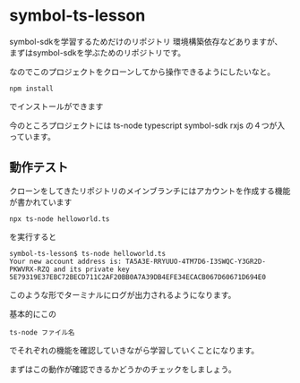 # symbol-ts-lesson

symbol-sdkを学習するためだけのリポジトリ
環境構築依存などありますが、
まずはsymbol-sdkを学ぶためのリポジトリです。

なのでこのプロジェクトをクローンしてから操作できるようにしたいなと。

``` terminal
npm install
```

でインストールができます

今のところプロジェクトには
ts-node
typescript
symbol-sdk
rxjs
の４つが入っています。

## 動作テスト

クローンをしてきたリポジトリのメインブランチにはアカウントを作成する機能が書かれています

``` terminal
npx ts-node helloworld.ts
```

を実行すると

``` console.log
symbol-ts-lesson$ ts-node helloworld.ts
Your new account address is: TA5A3E-RRYUUO-4TM7D6-I3SWQC-Y3GR2D-PKWVRX-RZQ and its private key 5E79319E37EBC72BECD711C2AF20BB0A7A39DB4EFE34ECACB067D60671D694E0
```

このような形でターミナルにログが出力されるようになります。

基本的にこの

``` terminal
ts-node ファイル名
```

でそれぞれの機能を確認していきながら学習していくことになります。

まずはこの動作が確認できるかどうかのチェックをしましょう。

